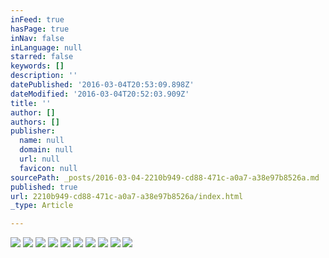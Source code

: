 ```yaml
---
inFeed: true
hasPage: true
inNav: false
inLanguage: null
starred: false
keywords: []
description: ''
datePublished: '2016-03-04T20:53:09.898Z'
dateModified: '2016-03-04T20:52:03.909Z'
title: ''
author: []
authors: []
publisher:
  name: null
  domain: null
  url: null
  favicon: null
sourcePath: _posts/2016-03-04-2210b949-cd88-471c-a0a7-a38e97b8526a.md
published: true
url: 2210b949-cd88-471c-a0a7-a38e97b8526a/index.html
_type: Article

---
```

![](https://the-grid-user-content.s3-us-west-2.amazonaws.com/1f45d142-0d81-4896-9581-290482b5e632.jpg)
![](https://the-grid-user-content.s3-us-west-2.amazonaws.com/8645d852-8c17-4c00-ae92-eca4ec6f2d46.jpg)
![](https://the-grid-user-content.s3-us-west-2.amazonaws.com/d03dc1cf-3fe2-4dac-b0a0-f01b5cf1025e.jpg)
![](https://the-grid-user-content.s3-us-west-2.amazonaws.com/fd330478-74e0-4d48-955a-53b968623234.jpg)
![](https://the-grid-user-content.s3-us-west-2.amazonaws.com/906f3b66-15cc-4b7b-a826-ec2e51a16759.jpg)
![](https://the-grid-user-content.s3-us-west-2.amazonaws.com/eb9bf959-2e3a-421d-89ce-9fd28f6d2cc2.jpg)
![](https://the-grid-user-content.s3-us-west-2.amazonaws.com/13958a52-3373-42d5-8f73-bf088cf9c100.jpg)
![](https://the-grid-user-content.s3-us-west-2.amazonaws.com/f5958bd5-212b-4959-970d-4d6c1e6c54c6.jpg)
![](https://the-grid-user-content.s3-us-west-2.amazonaws.com/aed3fb3c-cdd9-4769-8c03-c18fc3100d7b.jpg)
![](https://the-grid-user-content.s3-us-west-2.amazonaws.com/18b49618-bc0a-449f-9f09-ee83fc4ae267.jpg)